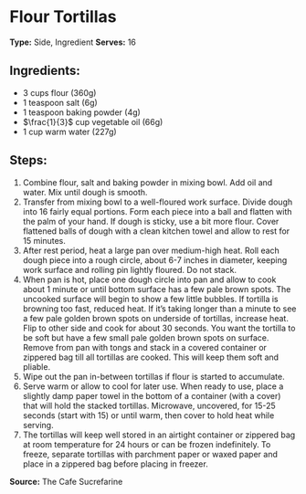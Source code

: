 # Flour Tortillas

**Type:** Side, Ingredient
**Serves:** 16

## Ingredients:
- 3 cups flour (360g)
- 1 teaspoon salt (6g)
- 1 teaspoon baking powder (4g)
- $\frac{1}{3}$ cup vegetable oil (66g)
- 1 cup warm water (227g)

## Steps:
1. Combine flour, salt and baking powder in mixing bowl. Add oil and water. Mix until dough is smooth.
2. Transfer from mixing bowl to a well-floured work surface. Divide dough into 16 fairly equal portions. Form each piece into a ball and flatten with the palm of your hand. If dough is sticky, use a bit more flour. Cover flattened balls of dough with a clean kitchen towel and allow to rest for 15 minutes.
3. After rest period, heat a large pan over medium-high heat. Roll each dough piece into a rough circle, about 6-7 inches in diameter, keeping work surface and rolling pin lightly floured. Do not stack.
4. When pan is hot, place one dough circle into pan and allow to cook about 1 minute or until bottom surface has a few pale brown spots. The uncooked surface will begin to show a few little bubbles. If tortilla is browning too fast, reduced heat. If it’s taking longer than a minute to see a few pale golden brown spots on underside of tortillas, increase heat. Flip to other side and cook for about 30 seconds. You want the tortilla to be soft but have a few small pale golden brown spots on surface. Remove from pan with tongs and stack in a covered container or zippered bag till all tortillas are cooked. This will keep them soft and pliable.
5. Wipe out the pan in-between tortillas if flour is started to accumulate.
6. Serve warm or allow to cool for later use. When ready to use, place a slightly damp paper towel in the bottom of a container (with a cover) that will hold the stacked tortillas. Microwave, uncovered, for 15-25 seconds (start with 15) or until warm, then cover to hold heat while serving.
7. The tortillas will keep well stored in an airtight container or zippered bag at room temperature for 24 hours or can be frozen indefinitely. To freeze, separate tortillas with parchment paper or waxed paper and place in a zippered bag before placing in freezer.


**Source:** The Cafe Sucrefarine
